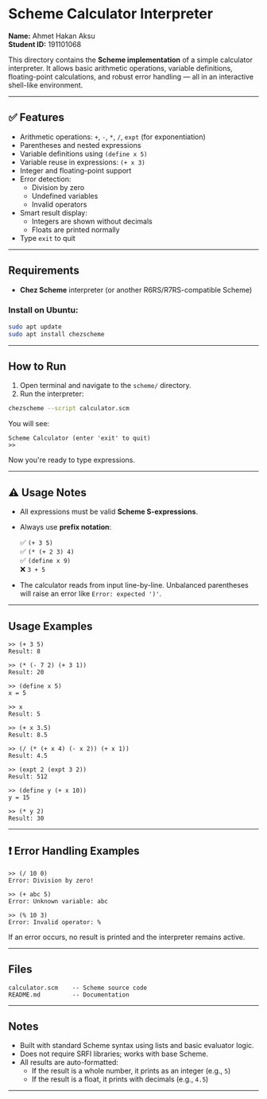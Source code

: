# Scheme Calculator Interpreter

**Name:** Ahmet Hakan Aksu  
**Student ID:** 191101068

This directory contains the **Scheme implementation** of a simple calculator interpreter. It allows basic arithmetic operations, variable definitions, floating-point calculations, and robust error handling — all in an interactive shell-like environment.

---

## ✅ Features

- Arithmetic operations: `+`, `-`, `*`, `/`, `expt` (for exponentiation)
- Parentheses and nested expressions
- Variable definitions using `(define x 5)`
- Variable reuse in expressions: `(+ x 3)`
- Integer and floating-point support
- Error detection:
  - Division by zero
  - Undefined variables
  - Invalid operators
- Smart result display:
  - Integers are shown without decimals
  - Floats are printed normally
- Type `exit` to quit

---

## Requirements

- **Chez Scheme** interpreter (or another R6RS/R7RS-compatible Scheme)

### Install on Ubuntu:

```bash
sudo apt update
sudo apt install chezscheme
```

---

## How to Run

1. Open terminal and navigate to the `scheme/` directory.
2. Run the interpreter:

```bash
chezscheme --script calculator.scm
```

You will see:

```text
Scheme Calculator (enter 'exit' to quit)
>>
```

Now you're ready to type expressions.

---

## ⚠️ Usage Notes

- All expressions must be valid **Scheme S-expressions**.
- Always use **prefix notation**:

  ✅ `(+ 3 5)`  
  ✅ `(* (+ 2 3) 4)`  
  ✅ `(define x 9)`  
  ❌ `3 + 5`

- The calculator reads from input line-by-line. Unbalanced parentheses will raise an error like `Error: expected ')'`.

---

## Usage Examples

```text
>> (+ 3 5)
Result: 8

>> (* (- 7 2) (+ 3 1))
Result: 20

>> (define x 5)
x = 5

>> x
Result: 5

>> (+ x 3.5)
Result: 8.5

>> (/ (* (+ x 4) (- x 2)) (+ x 1))
Result: 4.5

>> (expt 2 (expt 3 2))
Result: 512

>> (define y (+ x 10))
y = 15

>> (* y 2)
Result: 30
```

---

## ❗ Error Handling Examples

```text
>> (/ 10 0)
Error: Division by zero!

>> (+ abc 5)
Error: Unknown variable: abc

>> (% 10 3)
Error: Invalid operator: %
```

If an error occurs, no result is printed and the interpreter remains active.

---

## Files

```text
calculator.scm    -- Scheme source code
README.md         -- Documentation
```

---

## Notes

- Built with standard Scheme syntax using lists and basic evaluator logic.
- Does not require SRFI libraries; works with base Scheme.
- All results are auto-formatted:
  - If the result is a whole number, it prints as an integer (e.g., `5`)
  - If the result is a float, it prints with decimals (e.g., `4.5`)

---
